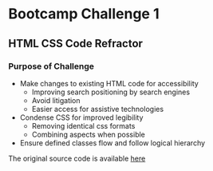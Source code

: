 # Bootcamp Challenge 1
## HTML CSS Code Refractor

### Purpose of Challenge
* Make changes to existing HTML code for accessibility
    * Improving search positioning by search engines
    * Avoid litigation
    *  Easier access for assistive technologies
* Condense CSS for improved legibility
    * Removing identical css formats
    * Combining aspects when possible
* Ensure defined classes flow and follow logical hierarchy

The original source code is available [here](https://github.com/coding-boot-camp/urban-octo-telegram)